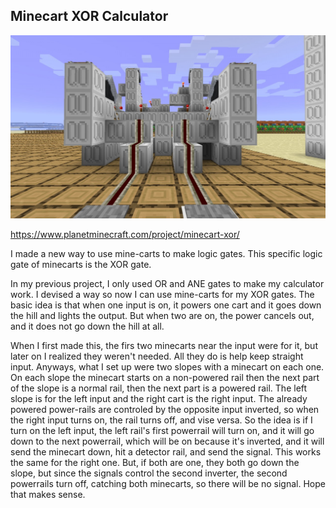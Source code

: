 ## Minecart XOR Calculator

![Front view](./front.jpg "Front view")

https://www.planetminecraft.com/project/minecart-xor/

I made a new way to use mine-carts to make logic gates. This specific logic gate of minecarts is the XOR gate.

In my previous project, I only used OR and ANE gates to make my calculator work. I devised a way so now I can use mine-carts for my XOR gates. The basic idea is that when one input is on, it powers one cart and it goes down the hill and lights the output. But when two are on, the power cancels out, and it does not go down the hill at all.

When I first made this, the firs two minecarts near the input were for it, but later on I realized they weren't needed. All they do is help keep straight input. Anyways, what I set up were two slopes with a minecart on each one. On each slope the minecart starts on a non-powered rail then the next part of the slope is a normal rail, then the next part is a powered rail. The left slope is for the left input and the right cart is the right input. The already powered power-rails are controled by the opposite input inverted, so when the right input turns on, the rail turns off, and vise versa. So the idea is if I turn on the left input, the left rail's first powerrail will turn on, and it will go down to the next powerrail, which will be on because it's inverted, and it will send the minecart down, hit a detector rail, and send the signal. This works the same for the right one. But, if both are one, they both go down the slope, but since the signals control the second inverter, the second powerrails turn off, catching both minecarts, so there will be no signal. Hope that makes sense.
